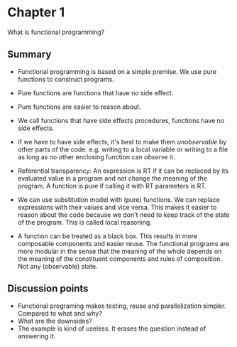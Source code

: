 # Chapter 1
What is functional programming?
## Summary
- Functional programming is based on a simple premise. We use pure functions to construct programs.

- Pure functions are functions that have no side effect.

- Pure functions are easier to reason about.

- We call functions that have side effects procedures, functions have no side effects.

- If we have to have side effects, it's best to make them *unobservable* by other parts of the code. e.g. writing to a local variable or writing to a file as long as no other enclosing function can *observe* it.

- Referential transparency: An expression is RT if it can be replaced by its evaluated value in a program and not change the meaning of the program. A function is pure if calling it with RT parameters is RT.

- We can use substitution model with (pure) functions. We can replace expressions with their values and vice versa. This makes it easier to reason about the code because we don't need to keep track of the state of the program. This is called local reasoning.

- A function can be treated as a black box. This results in more composable components and easier reuse. The functional programs are more modular in the sense that the meaning of the whole depends on the meaning of the constituent components and rules of composition. Not any (observable) state.   

## Discussion points
- Functional programing makes testing, reuse and parallelization simpler. Compared to what and why?
- What are the downsides?
- The example is kind of useless. It erases the question instead of answering it.
